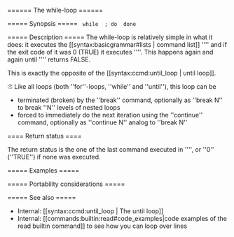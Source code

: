 ====== The while-loop ======

===== Synopsis =====
<code>
while <LIST1> ; do
  <LIST2>
done
</code>

===== Description =====
The while-loop is relatively simple in what it does: it executes the [[syntax:basicgrammar#lists | command list]] ''<LIST1>'' and if the exit code of it was 0 (TRUE) it executes ''<LIST2>''. This happens again and again until ''<LIST1>'' returns FALSE.

This is exactly the opposite of the [[syntax:ccmd:until_loop | until loop]].

:!: Like all loops (both ''for''-loops, ''while'' and ''until''), this loop can be
  * terminated (broken) by the ''break'' command, optionally as ''break N'' to break ''N'' levels of nested loops
  * forced to immediately do the next iteration using the ''continue'' command, optionally as ''continue N'' analog to ''break N''

==== Return status ====

The return status is the one of the last command executed in ''<LIST2>'', or ''0'' (''TRUE'') if none was executed.

===== Examples =====


===== Portability considerations =====


===== See also =====

  * Internal: [[syntax:ccmd:until_loop | The until loop]]
  * Internal: [[commands:builtin:read#code_examples|code examples of the read builtin command]] to see how you can loop over lines
